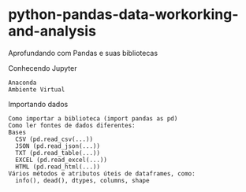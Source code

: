 # python-pandas-data-workorking-and-analysis
Aprofundando com Pandas e suas bibliotecas

Conhecendo Jupyter
    
    Anaconda
    Ambiente Virtual

Importando dados
    
    Como importar a biblioteca (import pandas as pd)
    Como ler fontes de dados diferentes:
    Bases 
      CSV (pd.read_csv(...))
      JSON (pd.read_json(...))
      TXT (pd.read_table(...))
      EXCEL (pd.read_excel(...))
      HTML (pd.read_html(...))
    Vários métodos e atributos úteis de dataframes, como:
      info(), dead(), dtypes, columns, shape
